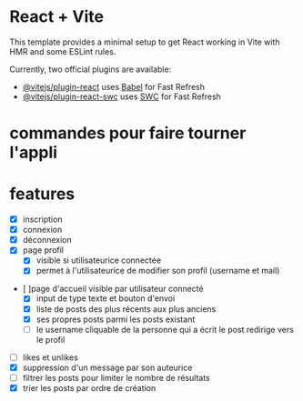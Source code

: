 # React + Vite

This template provides a minimal setup to get React working in Vite with HMR and some ESLint rules.

Currently, two official plugins are available:

- [@vitejs/plugin-react](https://github.com/vitejs/vite-plugin-react/blob/main/packages/plugin-react/README.md) uses [Babel](https://babeljs.io/) for Fast Refresh
- [@vitejs/plugin-react-swc](https://github.com/vitejs/vite-plugin-react-swc) uses [SWC](https://swc.rs/) for Fast Refresh

# commandes pour faire tourner l'appli

# features
- [x] inscription
- [x] connexion
- [x] déconnexion
- [x] page profil
  - [x] visible si utilisateurice connectée
  - [x] permet à l'utilisateurice de modifier son profil (username et mail)
- [ ]page d'accueil visible par utilisateur connecté
  - [x] input de type texte et bouton d'envoi
  - [x] liste de posts des plus récents aux plus anciens
  - [x] ses propres posts parmi les posts existant
  - [ ] le username cliquable de la personne qui a écrit le post redirige vers le profil
- [ ] likes et unlikes
- [x] suppression d'un message par son auteurice
- [ ] filtrer les posts pour limiter le nombre de résultats
- [x] trier les posts par ordre de création
